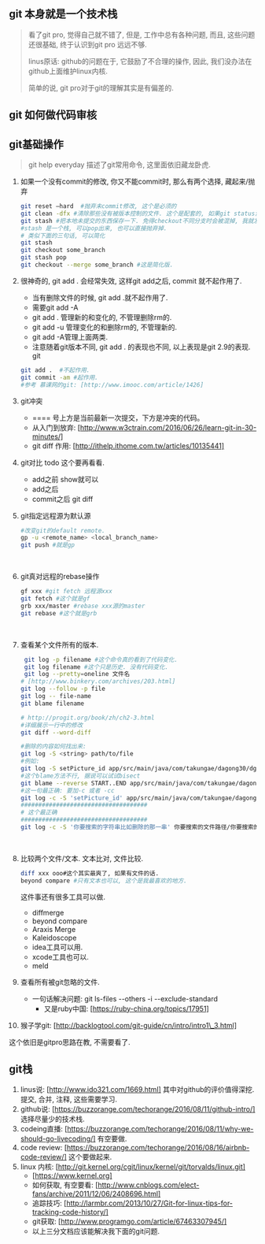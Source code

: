 ## git 本身就是一个技术栈

> 看了git pro, 觉得自己就不错了, 但是, 工作中总有各种问题, 而且, 这些问题还很基础, 终于认识到git pro 远远不够.
>
> linus原话: github的问题在于, 它鼓励了不合理的操作, 因此, 我们没办法在github上面维护linux内核.
>
> 简单的说, git pro对于git的理解其实是有偏差的.

## git 如何做代码审核



## git基础操作

> git help everyday 描述了git常用命令, 这里面依旧藏龙卧虎.

1. 如果一个没有commit的修改, 你又不能commit时, 那么有两个选择, 藏起来/抛弃

   ```sh
   git reset —hard  #抛弃未commit修改, 这个是必须的
   git clean -dfx #清除那些没有被版本控制的文件. 这个是配套的, 如果git status没有显示未控制文件, 那么可以不弄这句.
   git stash #把本地未提交的东西保存一下. 免得checkout不同分支时会被混掉, 我就发生了这事. 血的教训啊.
   #stash 是一个栈, 可以pop出来, 也可以直接抛弃掉.
   # 类似下面的三句话, 可以简化
   git stash
   git checkout some_branch
   git stash pop
   git checkout --merge some_branch #这是简化版.
   ```

2. 很神奇的, git add . 会经常失效, 这样git add之后, commit 就不起作用了.

   - 当有删除文件的时候, git add .就不起作用了.
   - 需要git add -A 
   - git add .  管理新的和变化的, 不管理删除rm的.
   - git add -u 管理变化的和删除rm的, 不管理新的.
   - git add -A管理上面两类.
   - 注意随着git版本不同, git add . 的表现也不同, 以上表现是git 2.9的表现.
     git

   ```sh
   git add .  #不起作用.
   git commit -am #起作用.
   #参考 慕课网的git: [http://www.imooc.com/article/1426]
   ```

3. git冲突

   - ==== 号上方是当前最新一次提交，下方是冲突的代码。
   - 从入门到放弃: [http://www.w3ctrain.com/2016/06/26/learn-git-in-30-minutes/]
   - git diff 作用: [http://ithelp.ithome.com.tw/articles/10135441]

4. git对比 todo 这个要再看看.

   - add之前 show就可以
   - add之后 
   - commit之后 git diff

5. git指定远程源为默认源

   ```sh
   #改变git的default remote.
   gp -u <remote_name> <local_branch_name>
   git push #就是gp
   ```

   ​

6. git真对远程的rebase操作 

   ```sh
   gf xxx #git fetch 远程源xxx
   git fetch #这个就是gf
   grb xxx/master #rebase xxx源的master
   git rebase #这个就是grb
   ```

   ​

7. 查看某个文件所有的版本.

   ```sh
    git log -p filename #这个命令真的看到了代码变化.
    git log filename #这个只是历史. 没有代码变化.
    git log --pretty=oneline 文件名
   # [http://www.binkery.com/archives/203.html]
   git log --follow -p file
   git log -- file-name 
   git blame filename

   # http://progit.org/book/zh/ch2-3.html
   #详细展示一行中的修改
   git diff --word-diff

   #删除的内容如何找出来: 
   git log -S <string> path/to/file
   #例如: 
   git log -S setPicture_id app/src/main/java/com/takungae/dagong30/dgruning.java
   #这个blame方法不行, 据说可以试试bisect
   git blame --reverse START..END app/src/main/java/com/takungae/dagong30/dgruning.java
   #这一句最正确: 要加-c 或者 -cc
   git log -c -S 'setPicture_id' app/src/main/java/com/takungae/dagong30/dgruning.java 
   ####################################
   # 这个最正确
   ####################################
   git log -c -S '你要搜索的字符串比如删除的那一串' 你要搜索的文件路径/你要搜索的文件名.java 
   ```

   ​

8. 比较两个文件/文本. 文本比对, 文件比较.

   ```sh
   diff xxx ooo#这个其实最爽了, 如果有文件的话.
   beyond compare #只有文本也可以, 这个是我最喜欢的地方.
   ```

   这件事还有很多工具可以做.

   - diffmerge
   - beyond compare
   - Araxis Merge
   - Kaleidoscope
   - idea工具可以用.
   - xcode工具也可以.
   - meld

9. 查看所有被git忽略的文件.

   - 一句话解决问题: git ls-files --others -i --exclude-standard 
     - 又是ruby中国: [https://ruby-china.org/topics/17951]

10. 猴子学git: [http://backlogtool.com/git-guide/cn/intro/intro1\_3.html]

   这个依旧是gitpro思路在教, 不需要看了.



## git栈



1. linus说: [http://www.ido321.com/1669.html] 其中对github的评价值得深挖. 提交, 合并, 注释, 这些需要学习.
2. github说: [https://buzzorange.com/techorange/2016/08/11/github-intro/] 选择尽量少的技术栈.
3. codeing直播: [https://buzzorange.com/techorange/2016/08/11/why-we-should-go-livecoding/] 有空要做.
4. code review: [https://buzzorange.com/techorange/2016/08/16/airbnb-code-review/] 这个要做起来.
5. linux 内核: [http://git.kernel.org/cgit/linux/kernel/git/torvalds/linux.git]
   - [https://www.kernel.org]
   - 如何获取, 有空要看: [http://www.cnblogs.com/elect-fans/archive/2011/12/06/2408696.html]
   - 追踪技巧: [http://larmbr.com/2013/10/27/Git-for-linux-tips-for-tracking-code-history/]
   - git获取: [http://www.programgo.com/article/67463307945/]
   - 以上三分文档应该能解决我下面的git问题.